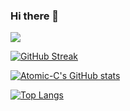 ### Hi there 👋
![](https://komarev.com/ghpvc/?username=Atomic-C&color=green)

[![GitHub Streak](http://github-readme-streak-stats.herokuapp.com?user=Atomic-C&theme=hacker&hide_border=true)](https://git.io/streak-stats)

[![Atomic-C's GitHub stats](https://github-readme-stats.vercel.app/api?username=Atomic-C)](https://github.com/Atomic-C/github-readme-stats)

[![Top Langs](https://github-readme-stats.vercel.app/api/top-langs/?username=Atomic-C&layout=hacker)](https://github.com/Atomic-C/github-readme-stats)

<!--
**Atomic-C/Atomic-C** is a ✨ _special_ ✨ repository because its `README.md` (this file) appears on your GitHub profile.

Here are some ideas to get you started:

- 🔭 I’m currently working on ...
- 🌱 I’m currently learning ...
- 👯 I’m looking to collaborate on ...
- 🤔 I’m looking for help with ...
- 💬 Ask me about ...
- 📫 How to reach me: ...
- 😄 Pronouns: ...
- ⚡ Fun fact: ...
-->
